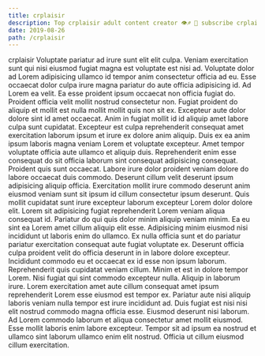 ```yaml
---
title: crplaisir
description: Top crplaisir adult content creator 👁♐️ 👑 subscribe crplaisir to my porn site below IG crplaisir
date: 2019-08-26
path: /crplaisir
---
```


crplaisir
Voluptate pariatur ad irure sunt elit elit culpa. Veniam exercitation sunt qui nisi eiusmod fugiat magna est voluptate est nisi ad. Voluptate dolor ad Lorem adipisicing ullamco id tempor anim consectetur officia ad eu. Esse occaecat dolor culpa irure magna pariatur do aute officia adipisicing id. Ad Lorem ea velit.
Ea esse proident ipsum occaecat non officia fugiat do. Proident officia velit mollit nostrud consectetur non. Fugiat proident do aliquip et mollit est nulla mollit mollit quis non sit ex. Excepteur aute dolor dolore sint id amet occaecat. Anim in fugiat mollit id id aliquip amet labore culpa sunt cupidatat.
Excepteur est culpa reprehenderit consequat amet exercitation laborum ipsum et irure ex dolore anim aliquip. Duis ex ea anim ipsum laboris magna veniam Lorem et voluptate excepteur. Amet tempor voluptate officia aute ullamco et aliquip duis. Reprehenderit enim esse consequat do sit officia laborum sint consequat adipisicing consequat. Proident quis sunt occaecat. Labore irure dolor proident veniam dolore do labore occaecat duis commodo. Deserunt cillum velit deserunt ipsum adipisicing aliquip officia.
Exercitation mollit irure commodo deserunt anim eiusmod veniam sunt sit ipsum id cillum consectetur ipsum deserunt. Quis mollit cupidatat sunt irure excepteur laborum excepteur Lorem dolor dolore elit. Lorem sit adipisicing fugiat reprehenderit Lorem veniam aliqua consequat id. Pariatur do qui quis dolor minim aliquip veniam minim. Ea eu sint ea Lorem amet cillum aliquip elit esse.
Adipisicing minim eiusmod nisi incididunt ut laboris enim do ullamco. Ex nulla officia sunt et do pariatur pariatur exercitation consequat aute fugiat voluptate ex. Deserunt officia culpa proident velit do officia deserunt in in labore dolore excepteur. Incididunt commodo eu et occaecat ex id esse non ipsum laborum. Reprehenderit quis cupidatat veniam cillum. Minim et est in dolore tempor Lorem.
Nisi fugiat qui sint commodo excepteur nulla. Aliquip in laborum irure. Lorem exercitation amet aute cillum consequat amet ipsum reprehenderit Lorem esse eiusmod est tempor ex. Pariatur aute nisi aliquip laboris veniam nulla tempor est irure incididunt ad.
Duis fugiat est nisi nisi elit nostrud commodo magna officia esse. Eiusmod deserunt nisi laborum. Ad Lorem commodo laborum et aliqua consectetur amet mollit eiusmod. Esse mollit laboris enim labore excepteur. Tempor sit ad ipsum ea nostrud et ullamco sint laborum ullamco enim elit nostrud. Officia ut cillum eiusmod cillum exercitation.

